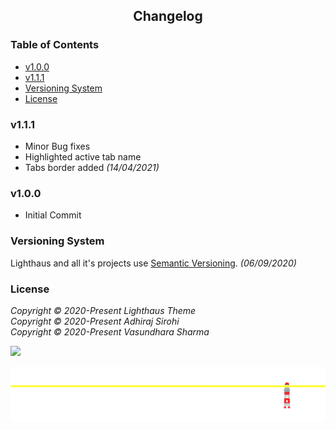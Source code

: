 <h2 align="center">Changelog</h2>

### Table of Contents
- [v1.0.0](#v1.0.0)
- [v1.1.1](#v1.1.1)
- [Versioning System](#versioning-system)
- [License](#license)


### v1.1.1 
- Minor Bug fixes
- Highlighted active tab name
- Tabs border added _(14/04/2021)_

### v1.0.0 
- Initial Commit 

### Versioning System
Lighthaus and all it's projects use [Semantic Versioning](https://semver.org/). _(06/09/2020)_ 


### License

_Copyright © 2020-Present Lighthaus Theme_<br>
_Copyright © 2020-Present Adhiraj Sirohi_<br>
_Copyright © 2020-Present Vasundhara Sharma_

<p align="left"><a href="https://github.com/lighthaus-theme/hyper/blob/main/LICENSE"><img src="https://img.shields.io/static/v1.svg??style=flat&logo=appveyore&label=License&message=MIT&colorA=1C918A&colorB=50C16E"/></a></p>

<p align="center"><img src="https://raw.githubusercontent.com/lighthaus-theme/lighthaus/9e5cf66db03fc3e183e6cfbf7c4c04263a4f23df/ImageResources/lighthaus-border.svg"><p>
